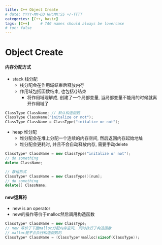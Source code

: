 ```yaml
---
title: C++ Object Create
# date: YYYY-MM-DD HH:MM:SS +/-TTTT
categories: [C++, basic]
tags: [C++]     # TAG names should always be lowercase
# toc: false
---
```


# Object Create

#### 内存分配方式
- stack 栈分配
  - 栈分配会在作用域结束后释放内存
  - 作用域包括函数结束, 也包括{}结束
    - 将作用域理解成, 创建了一个局部变量, 当局部变量不能用的时候就离开作用域了
```cpp
ClassType ClassName; // 默认构造函数
ClassType ClassName("initalize or not");
ClassType ClassName = ClassType("initalize or not");
```
- heap 堆分配
  - 堆分配会在堆上分配一个连续的内存空间, 然后返回内存起始地址
  - 堆分配会更耗时, 并且不会自动释放内存, 需要手动delete
```cpp
ClassType* ClassName = new ClassType("initalize or not");
// do something
delete ClassName;

// 数组形式
ClassType* ClassName = new ClassType()[num];
// do something
delete[] ClassName;
```
#### new运算符
  - new is an operator
  - new的操作等价于malloc然后调用构造函数
  ```cpp
  ClassType* ClassName = new ClassType;
  // new 等价于下面malloc分配内存空间, 同时执行了构造函数
  // malloc是不会执行构造函数的
  ClassType* ClassName = (ClassType*)malloc(sizeof(ClassType));
  ```
